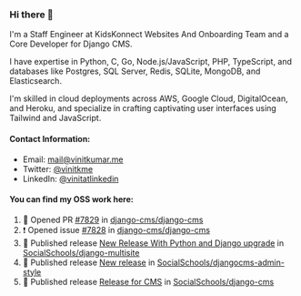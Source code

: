 ### Hi there 👋

I'm a Staff Engineer at KidsKonnect Websites And Onboarding Team and a Core Developer for Django CMS.

I have expertise in Python, C, Go, Node.js/JavaScript, PHP, TypeScript, and databases like Postgres, SQL Server, Redis, SQLite, MongoDB, and Elasticsearch. 

I'm skilled in cloud deployments across AWS, Google Cloud, DigitalOcean, and Heroku, and specialize in crafting captivating user interfaces using Tailwind and JavaScript. 

#### Contact Information:

- Email: <a href="mailto:mail@vinitkumar.me">mail@vinitkumar.me</a>
- Twitter: [@vinitkme](https://twitter.com/vinitkme)
- LinkedIn: [@vinitatlinkedin](https://www.linkedin.com/in/vinitatlinkedin/)  

#### You can find my OSS work here:

<!--START_SECTION:activity-->
1. 💪 Opened PR [#7829](https://github.com/django-cms/django-cms/pull/7829) in [django-cms/django-cms](https://github.com/django-cms/django-cms)
2. ❗ Opened issue [#7828](https://github.com/django-cms/django-cms/issues/7828) in [django-cms/django-cms](https://github.com/django-cms/django-cms)
3. 🚀 Published release [New Release With Python and Django upgrade](https://github.com/SocialSchools/django-multisite/releases/tag/2.0.0) in [SocialSchools/django-multisite](https://github.com/SocialSchools/django-multisite)
4. 🚀 Published release [New release](https://github.com/SocialSchools/djangocms-admin-style/releases/tag/v3.3.1) in [SocialSchools/djangocms-admin-style](https://github.com/SocialSchools/djangocms-admin-style)
5. 🚀 Published release [Release for CMS](https://github.com/SocialSchools/django-cms/releases/tag/3.11.10) in [SocialSchools/django-cms](https://github.com/SocialSchools/django-cms)
<!--END_SECTION:activity-->

